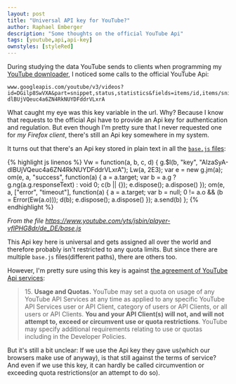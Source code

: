 ```yaml
---
layout: post
title: "Universal API key for YouTube?"
author: Raphael Emberger
description: "Some thoughts on the official YouTube Api"
tags: [youtube,api,api-key]
ownstyles: [styleRed]
---
```


During studying the data YouTube sends to clients when programming my [YouTube downloader](/2017/06/23/youtube_downloader_1/#network_data), I noticed some calls to the official YouTube Api:

```
www.googleapis.com/youtube/v3/videos?id=DGilp8SwVXA&part=snippet,status,statistics&fields=items/id,items/snippet/title,items/snippet/channelId,items/status/privacyStatus,items/statistics/viewCount&key=AIzaSyA-dlBUjVQeuc4a6ZN4RkNUYDFddrVLxrA
```

What caught my eye was this key variable in the url. Why? Because I know that requests to the official Api have to provide an Api key for authentication and regulation. But even though I'm pretty sure that I never requested one for *my Firefox client*, there's still an Api key somewhere in my system.

It turns out that there's an Api key stored in plain text in all the [`base.js` files](/2017/06/23/youtube_downloader_1/#base_js):

{% highlight js linenos %}
Vw = function(a, b, c, d) {
	g.$l(b, "key", "AIzaSyA-dlBUjVQeuc4a6ZN4RkNUYDFddrVLxrA");
	Lw(a, 2E3);
	var e = new g.jm(a);
	om(e, a, "success", function(a) {
		a = a.target;
		var b = a.g ? g.ng(a.g.responseText) : void 0;
		c(b || {});
		e.dispose();
		a.dispose()
	});
	om(e, a, ["error", "timeout"], function(a) {
		a = a.target;
		var b = null;
		0 != a.o && (b = Error(Ew(a.o)));
		d(b);
		e.dispose();
		a.dispose()
	});
	a.send(b)
};
{% endhighlight %}

*From the file <a target="_blank" href="https://www.youtube.com/yts/jsbin/player-vflPHG8dr/de_DE/base.js">https://www.youtube.com/yts/jsbin/player-vflPHG8dr/de_DE/base.js</a>*

This Api key here is universal and gets assigned all over the world and therefore probably isn't restricted to any quota limits. But since there are multiple `base.js` files(different paths), there are others too.

However, I'm pretty sure using this key is against <a target="\_blank" href="https://developers.google.com/youtube/terms/api-services-terms-of-service-apac#usage-and-quotas">the agreement of YouTube Api services</a>:

>15\. **Usage and Quotas.** YouTube may set a quota on usage of any YouTube API Services at any time as applied to any specific YouTube API Services user or API Client, category of users or API Clients, or all users or API Clients. **You and your API Client(s) will not, and will not attempt to, exceed or circumvent use or quota restrictions**. YouTube may specify additional requirements relating to use or quotas including in the Developer Policies.

But it's still a bit unclear: If we use the Api key they gave us(which our browsers make use of anyway), is that still against the terms of service? And even if we use this key, it can hardly be called circumvention or exceeding quota restrictions(or an attempt to do so).
